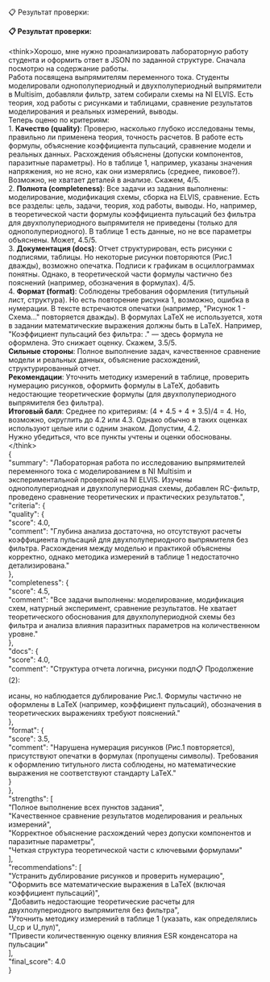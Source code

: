 📋 Результат проверки:

<b>📋 Результат проверки:</b><br><br>&lt;think&gt;Хорошо, мне нужно проанализировать лабораторную работу студента и оформить ответ в JSON по заданной структуре. Сначала посмотрю на содержание работы.<br>Работа посвящена выпрямителям переменного тока. Студенты моделировали однополупериодный и двухполупериодный выпрямители в Multisim, добавляли фильтр, затем собирали схемы на NI ELVIS. Есть теория, ход работы с рисунками и таблицами, сравнение результатов моделирования и реальных измерений, выводы.<br>Теперь оценю по критериям:<br>1. **Качество (quality)**: Проверю, насколько глубоко исследованы темы, правильно ли применена теория, точность расчетов. В работе есть формулы, объяснение коэффициента пульсаций, сравнение модели и реальных данных. Расхождения объяснены (допуски компонентов, паразитные параметры). Но в таблице 1, например, указаны значения напряжения, но не ясно, как они измерялись (среднее, пиковое?). Возможно, не хватает деталей в анализе. Скажем, 4/5.<br>2. **Полнота (completeness)**: Все задачи из задания выполнены: моделирование, модификация схемы, сборка на ELVIS, сравнение. Есть все разделы: цель, задачи, теория, ход работы, выводы. Но, например, в теоретической части формулы коэффициента пульсаций без фильтра для двухполупериодного выпрямителя не приведены (только для однополупериодного). В таблице 1 есть данные, но не все параметры объяснены. Может, 4.5/5.<br>3. **Документация (docs)**: Отчет структурирован, есть рисунки с подписями, таблицы. Но некоторые рисунки повторяются (Рис.1 дважды), возможно опечатка. Подписи к графикам в осциллограммах понятны. Однако, в теоретической части формулы частично без пояснений (например, обозначения в формулах). 4/5.<br>4. **Формат (format)**: Соблюдены требования оформления (титульный лист, структура). Но есть повторение рисунка 1, возможно, ошибка в нумерации. В тексте встречаются опечатки (например, &quot;Рисунок 1 - Схема...&quot; повторяется дважды). В формулах LaTeX не используется, хотя в задании математические выражения должны быть в LaTeX. Например, &quot;Коэффициент пульсаций без фильтра: .&quot; — здесь формула не оформлена. Это снижает оценку. Скажем, 3.5/5.<br>**Сильные стороны**: Полное выполнение задач, качественное сравнение модели и реальных данных, объяснение расхождений, структурированный отчет.<br>**Рекомендации**: Уточнить методику измерений в таблице, проверить нумерацию рисунков, оформить формулы в LaTeX, добавить недостающие теоретические формулы (для двухполупериодного выпрямителя без фильтра).<br>**Итоговый балл**: Среднее по критериям: (4 + 4.5 + 4 + 3.5)/4 = 4. Но, возможно, округлить до 4.2 или 4.3. Однако обычно в таких оценках используют целые или с одним знаком. Допустим, 4.2.<br>Нужно убедиться, что все пункты учтены и оценки обоснованы.<br>&lt;/think&gt;<br>{<br>  &quot;summary&quot;: &quot;Лабораторная работа по исследованию выпрямителей переменного тока с моделированием в NI Multisim и экспериментальной проверкой на NI ELVIS. Изучены однополупериодная и двухполупериодная схемы, добавлен RC-фильтр, проведено сравнение теоретических и практических результатов.&quot;,<br>  &quot;criteria&quot;: {<br>    &quot;quality&quot;: {<br>      &quot;score&quot;: 4.0,<br>      &quot;comment&quot;: &quot;Глубина анализа достаточна, но отсутствуют расчеты коэффициента пульсаций для двухполупериодного выпрямителя без фильтра. Расхождения между моделью и практикой объяснены корректно, однако методика измерений в таблице 1 недостаточно детализирована.&quot;<br>    },<br>    &quot;completeness&quot;: {<br>      &quot;score&quot;: 4.5,<br>      &quot;comment&quot;: &quot;Все задачи выполнены: моделирование, модификация схем, натурный эксперимент, сравнение результатов. Не хватает теоретического обоснования для двухполупериодной схемы без фильтра и анализа влияния паразитных параметров на количественном уровне.&quot;<br>    },<br>    &quot;docs&quot;: {<br>      &quot;score&quot;: 4.0,<br>      &quot;comment&quot;: &quot;Структура отчета логична, рисунки подп📋 Продолжение (2):

исаны, но наблюдается дублирование Рис.1. Формулы частично не оформлены в LaTeX (например, коэффициент пульсаций), обозначения в теоретических выражениях требуют пояснений.&quot;<br>    },<br>    &quot;format&quot;: {<br>      &quot;score&quot;: 3.5,<br>      &quot;comment&quot;: &quot;Нарушена нумерация рисунков (Рис.1 повторяется), присутствуют опечатки в формулах (пропущены символы). Требования к оформлению титульного листа соблюдены, но математические выражения не соответствуют стандарту LaTeX.&quot;<br>    }<br>  },<br>  &quot;strengths&quot;: [<br>    &quot;Полное выполнение всех пунктов задания&quot;,<br>    &quot;Качественное сравнение результатов моделирования и реальных измерений&quot;,<br>    &quot;Корректное объяснение расхождений через допуски компонентов и паразитные параметры&quot;,<br>    &quot;Четкая структура теоретической части с ключевыми формулами&quot;<br>  ],<br>  &quot;recommendations&quot;: [<br>    &quot;Устранить дублирование рисунков и проверить нумерацию&quot;,<br>    &quot;Оформить все математические выражения в LaTeX (включая коэффициент пульсаций)&quot;,<br>    &quot;Добавить недостающие теоретические расчеты для двухполупериодного выпрямителя без фильтра&quot;,<br>    &quot;Уточнить методику измерений в таблице 1 (указать, как определялись U_ср и U_пул)&quot;,<br>    &quot;Привести количественную оценку влияния ESR конденсатора на пульсации&quot;<br>  ],<br>  &quot;final_score&quot;: 4.0<br>}
